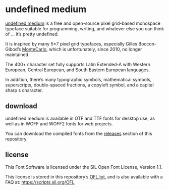 # undefined medium

[undefined medium](https://undefined-medium.com) is a free and open-source pixel grid-based monospace typeface suitable for programming, writing, and whatever else you can think of … it’s pretty undefined.

It is inspired by many 5×7 pixel grid typefaces, especially Gilles Boccon-Gibod’s [MonteCarlo](https://www.bok.net/MonteCarlo), which is unfortunately, since 2010, no longer maintained.

The 400+ character set fully supports Latin Extended-A with Western European, Central European, and South Eastern European languages.

In addition, there’s many typographic symbols, mathematical symbols, superscripts, double-spaced fractions, a copyleft symbol, and a capital sharp s character.

## download

undefined medium is available in OTF and TTF fonts for desktop use, as well as in WOFF and WOFF2 fonts for web projects.

You can download the compiled fonts from the [releases](https://github.com/andirueckel/undefined-medium/releases) section of this repository.

## license

This Font Software is licensed under the SIL Open Font License, Version 1.1.

This license is stored in this repository’s [OFL.txt](https://github.com/andirueckel/undefined-medium/blob/master/OFL.txt), and is also available with a FAQ at: https://scripts.sil.org/OFL
